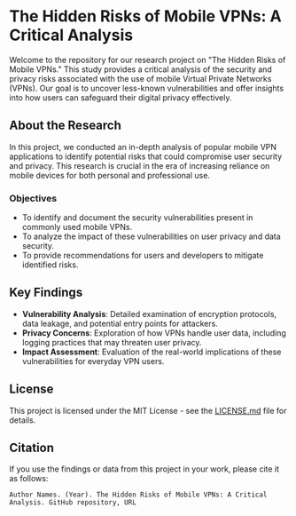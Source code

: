 # The Hidden Risks of Mobile VPNs: A Critical Analysis

Welcome to the repository for our research project on "The Hidden Risks of Mobile VPNs." This study provides a critical analysis of the security and privacy risks associated with the use of mobile Virtual Private Networks (VPNs). Our goal is to uncover less-known vulnerabilities and offer insights into how users can safeguard their digital privacy effectively.

## About the Research

In this project, we conducted an in-depth analysis of popular mobile VPN applications to identify potential risks that could compromise user security and privacy. This research is crucial in the era of increasing reliance on mobile devices for both personal and professional use.

### Objectives

- To identify and document the security vulnerabilities present in commonly used mobile VPNs.
- To analyze the impact of these vulnerabilities on user privacy and data security.
- To provide recommendations for users and developers to mitigate identified risks.

## Key Findings

- **Vulnerability Analysis**: Detailed examination of encryption protocols, data leakage, and potential entry points for attackers.
- **Privacy Concerns**: Exploration of how VPNs handle user data, including logging practices that may threaten user privacy.
- **Impact Assessment**: Evaluation of the real-world implications of these vulnerabilities for everyday VPN users.

## License

This project is licensed under the MIT License - see the [LICENSE.md](LICENSE) file for details.

## Citation

If you use the findings or data from this project in your work, please cite it as follows:

```
Author Names. (Year). The Hidden Risks of Mobile VPNs: A Critical Analysis. GitHub repository, URL
```

